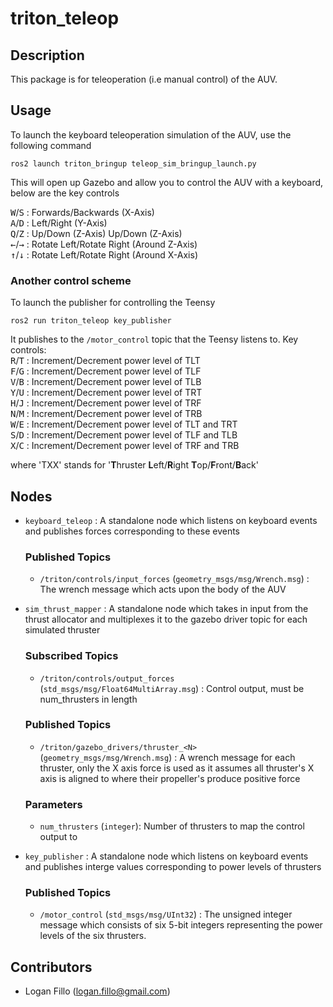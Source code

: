 # triton_teleop
## Description

This package is for teleoperation (i.e manual control) of the AUV.

## Usage

To launch the keyboard teleoperation simulation of the AUV, use the following command

    ros2 launch triton_bringup teleop_sim_bringup_launch.py

This will open up Gazebo and allow you to control the AUV with a keyboard, below are the key controls 

<kbd>W</kbd>/<kbd>S</kbd> : Forwards/Backwards (X-Axis)  
<kbd>A</kbd>/<kbd>D</kbd> : Left/Right (Y-Axis)  
<kbd>Q</kbd>/<kbd>Z</kbd> : Up/Down (Z-Axis)  Up/Down (Z-Axis)  
<kbd>←</kbd>/<kbd>→</kbd> : Rotate Left/Rotate Right (Around Z-Axis)   
<kbd>↑</kbd>/<kbd>↓</kbd> : Rotate Left/Rotate Right (Around X-Axis)

### Another control scheme

To launch the publisher for controlling the Teensy

    ros2 run triton_teleop key_publisher

It publishes to the `/motor_control` topic that the Teensy listens to. Key controls:  
<kbd>R</kbd>/<kbd>T</kbd> : Increment/Decrement power level of TLT  
<kbd>F</kbd>/<kbd>G</kbd> : Increment/Decrement power level of TLF  
<kbd>V</kbd>/<kbd>B</kbd> : Increment/Decrement power level of TLB  
<kbd>Y</kbd>/<kbd>U</kbd> : Increment/Decrement power level of TRT  
<kbd>H</kbd>/<kbd>J</kbd> : Increment/Decrement power level of TRF  
<kbd>N</kbd>/<kbd>M</kbd> : Increment/Decrement power level of TRB  
<kbd>W</kbd>/<kbd>E</kbd> : Increment/Decrement power level of TLT and TRT  
<kbd>S</kbd>/<kbd>D</kbd> : Increment/Decrement power level of TLF and TLB  
<kbd>X</kbd>/<kbd>C</kbd> : Increment/Decrement power level of TRF and TRB  

where 'TXX' stands for '**T**hruster **L**eft/**R**ight **T**op/**F**ront/**B**ack'
## Nodes

- `keyboard_teleop` : A standalone node which listens on keyboard events and publishes forces corresponding to these events
    ### Published Topics
    - `/triton/controls/input_forces` (`geometry_msgs/msg/Wrench.msg`) : The wrench message which acts upon the body of the AUV

- `sim_thrust_mapper` : A standalone node which takes in input from the thrust allocator and multiplexes it to the gazebo driver topic for each simulated thruster

    ### Subscribed Topics
    - `/triton/controls/output_forces` (`std_msgs/msg/Float64MultiArray.msg`) : Control output, must be num_thrusters in length

    ### Published Topics
    - `/triton/gazebo_drivers/thruster_<N>` (`geometry_msgs/msg/Wrench.msg`) : A wrench message for each thruster, only the X axis force is used as it assumes all thruster's X axis is aligned to where their propeller's produce positive force

    ### Parameters
    - `num_thrusters` (`integer`): Number of thrusters to map the control output to

- `key_publisher` : A standalone node which listens on keyboard events and publishes interge values corresponding to power levels of thrusters
    ### Published Topics
    - `/motor_control` (`std_msgs/msg/UInt32`) : The unsigned integer message which consists of six 5-bit integers representing the power levels of the six thrusters.


## Contributors

- Logan Fillo (logan.fillo@gmail.com)
